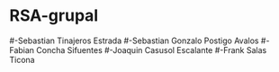 # RSA-grupal

#-Sebastian Tinajeros Estrada
#-Sebastian Gonzalo Postigo Avalos
#-Fabian Concha Sifuentes
#-Joaquin Casusol Escalante
#-Frank Salas Ticona
